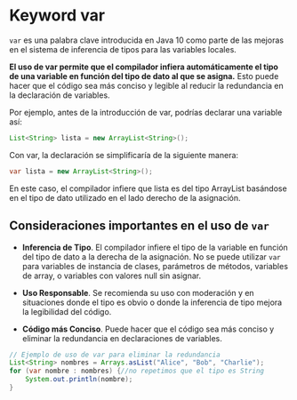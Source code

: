 # Keyword var

`var` es una palabra clave introducida en Java 10 como parte de las mejoras en el sistema de inferencia de tipos para las variables locales. 

**El uso de var permite que el compilador infiera automáticamente el tipo de una variable en función del tipo de dato al que se asigna.** Esto puede hacer que el código sea más conciso y legible al reducir la redundancia en la declaración de variables.

Por ejemplo, antes de la introducción de var, podrías declarar una variable así:

```java
List<String> lista = new ArrayList<String>();
```

Con var, la declaración se simplificaría de la siguiente manera:

```java
var lista = new ArrayList<String>();
```
En este caso, el compilador infiere que lista es del tipo ArrayList<String> basándose en el tipo de dato utilizado en el lado derecho de la asignación.

## Consideraciones importantes en el uso de `var`

- **Inferencia de Tipo**. El compilador infiere el tipo de la variable en función del tipo de dato a la derecha de la asignación. No se puede utilizar `var` para variables de instancia de clases, parámetros de métodos, variables de array, o variables con valores null sin asignar.

- **Uso Responsable**. Se recomienda su uso con moderación y en situaciones donde el tipo es obvio o donde la inferencia de tipo mejora la legibilidad del código.

- **Código más Conciso**. Puede hacer que el código sea más conciso y eliminar la redundancia en declaraciones de variables.

```java
// Ejemplo de uso de var para eliminar la redundancia
List<String> nombres = Arrays.asList("Alice", "Bob", "Charlie");
for (var nombre : nombres) {//no repetimos que el tipo es String
    System.out.println(nombre);
}
```